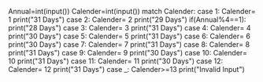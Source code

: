 Annual=int(input())
Calender=int(input())
match Calender:
    case 1:
        Calender= 1
        print("31 Days")
    case 2:
        Calender= 2
        print("29 Days")
        if(Annual%4==1):
            print("28 Days")
    case 3:
        Calender= 3
        print("31 Days")
    case 4:
        Calender= 4
        print("30 Days")
    case 5:
        Calender= 5
        print("31 Days")
    case 6:
        Calender= 6 
        print("30 Days")
    case 7:
        Calender= 7
        print("31 Days")
    case 8:
        Calender= 8
        print("31 Days")
    case 9:
        Calender= 9
        print("30 Days")
    case 10:
        Calender= 10
        print("31 Days")
    case 11:
        Calender= 11
        print("30 Days")
    case 12:
        Calender= 12
        print("31 Days")
    case _:
        Calender>=13
        print("Invalid Input")
